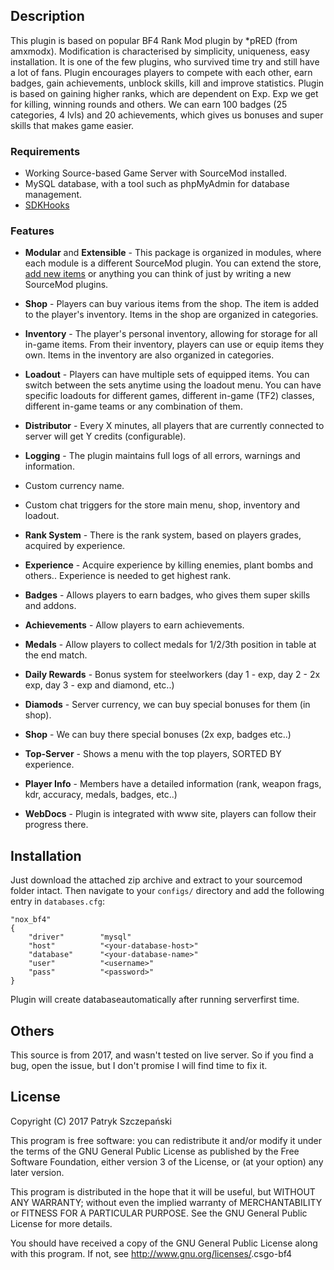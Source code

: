 ## Description
This plugin is based on popular BF4 Rank Mod plugin by *pRED (from amxmodx).
Modification is characterised by simplicity, uniqueness, easy installation.
It is one of the few plugins, who survived time try and still have a lot of fans.
Plugin encourages players to compete with each other, earn badges, gain achievements, unblock skills, kill and improve statistics.
Plugin is based on gaining higher ranks, which are dependent on Exp. Exp we get for killing, winning rounds and others.
We can earn 100 badges (25 categories, 4 lvls) and 20 achievements, which gives us bonuses and super skills that makes game easier.

### Requirements

* Working Source-based Game Server with SourceMod installed.
* MySQL database, with a tool such as phpMyAdmin for database management. 
* [SDKHooks](http://forums.alliedmods.net/showthread.php?t=106748) 

### Features

* **Modular** and **Extensible** - This package is organized in modules, where each module is a different SourceMod plugin. You can extend the store, [add new items](https://github.com/alongubkin/store/wiki/Creating-items-for-Store) or anything you can think of just by writing a new SourceMod plugins.
* **Shop** - Players can buy various items from the shop. The item is added to the player's inventory. Items in the shop are organized in categories.
* **Inventory** - The player's personal inventory, allowing for storage for all in-game items. From their inventory, players can use or equip items they own. Items in the inventory are also organized in categories.
* **Loadout** - Players can have multiple sets of equipped items. You can switch between the sets anytime using the loadout menu. You can have specific loadouts for different games, different in-game (TF2) classes, different in-game teams or any combination of them.
* **Distributor** - Every X minutes, all players that are currently connected to server will get Y credits (configurable).
* **Logging** - The plugin maintains full logs of all errors, warnings and information.
* Custom currency name.
* Custom chat triggers for the store main menu, shop, inventory and loadout.

* **Rank System** - There is the rank system, based on players grades, acquired by experience.
* **Experience** - Acquire experience by killing enemies, plant bombs and others.. Experience is needed to get highest rank.
* **Badges** - Allows players to earn badges, who gives them super skills and addons.
* **Achievements** - Allow players to earn achievements.
* **Medals** - Allow players to collect medals for 1/2/3th position in table at the end match.
* **Daily Rewards** - Bonus system for steelworkers (day 1 - exp, day 2 - 2x exp, day 3 - exp and diamond, etc..)
* **Diamods** - Server currency, we can buy special bonuses for them (in shop).
* **Shop** - We can buy there special bonuses (2x exp, badges etc..)
* **Top-Server** - Shows a menu with the top players, SORTED BY experience.
* **Player Info** - Members have a detailed information (rank, weapon frags, kdr, accuracy, medals, badges, etc..)
* **WebDocs** - Plugin is integrated with www site, players can follow their progress there.

## Installation

Just download the attached zip archive and extract to your sourcemod folder intact. Then navigate to your `configs/` directory and add the following entry in `databases.cfg`:
    
    "nox_bf4"
    {
        "driver"        "mysql"
        "host"          "<your-database-host>"
        "database"		"<your-database-name>"
        "user"		    "<username>"
        "pass"		    "<password>"
    }
    
Plugin will create databaseautomatically after running serverfirst time.

## Others
This source is from 2017, and wasn't tested on live server. So if you find a bug, open the issue, but I don't promise I will find time to fix it. 

## License

Copyright (C) 2017  Patryk Szczepański

This program is free software: you can redistribute it and/or modify
it under the terms of the GNU General Public License as published by
the Free Software Foundation, either version 3 of the License, or
(at your option) any later version.

This program is distributed in the hope that it will be useful,
but WITHOUT ANY WARRANTY; without even the implied warranty of
MERCHANTABILITY or FITNESS FOR A PARTICULAR PURPOSE.  See the
GNU General Public License for more details.

You should have received a copy of the GNU General Public License
along with this program.  If not, see <http://www.gnu.org/licenses/>.csgo-bf4
